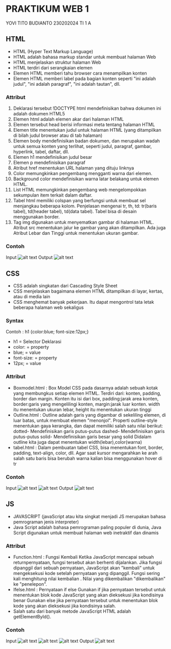 # PRAKTIKUM WEB 1
YOVI TITO BUDIANTO
230202024
TI 1 A
## HTML
- HTML (Hyper Text Markup Language)
- HTML adalah bahasa markup standar untuk membuat halaman Web
- HTML menjelaskan struktur halaman Web
- HTML terdiri dari serangkaian elemen
- Elemen HTML memberi tahu browser cara menampilkan konten
- Elemen HTML memberi label pada bagian konten seperti "ini adalah judul", "ini adalah paragraf", "ini adalah tautan", dll.

### Attribut
1. Deklarasi tersebut !DOCTYPE html mendefinisikan bahwa dokumen ini adalah dokumen HTML5
2. Elemen html adalah elemen akar dari halaman HTML
3. Elemen tersebut head berisi informasi meta tentang halaman HTML
4. Elemen title menentukan judul untuk halaman HTML (yang ditampilkan di bilah judul browser atau di tab halaman)
5. Elemen body mendefinisikan badan dokumen, dan merupakan wadah untuk semua konten yang terlihat, seperti judul, paragraf, gambar, hyperlink, tabel, daftar, dll.
6. Elemen h1 mendefinisikan judul besar
7. Elemen p mendefinisikan paragraf
8. Atribut href menentukan URL halaman yang dituju linknya
9. Color memungkinkan pengembang mengganti warna dari elemen.
10. Background color mendefinisikan warna latar belakang untuk elemen HTML.
11. List HTML memungkinkan pengembang web mengelompokkan sekumpulan item terkait dalam daftar.
12. Tabel html memiliki colspan yang berfungsi untuk membuat sel menjangkau beberapa kolom. Penjelasan mengenai tr, th, td: tr(baris tabel), td(header tabel), td(data tabel). Tabel bisa di desain menggunakan border.
13. Tag img digunakan untuk menyematkan gambar di halaman HTML. Atribut src menentukan jalur ke gambar yang akan ditampilkan. Ada juga Atribut Lebar dan Tinggi untuk menentukan ukuran gambar.


### Contoh
Input
![alt text](foto/inputhtml.png)
Output
![alt text](foto/outputhtml.png)

## CSS
- CSS adalah singkatan dari Cascading Style Sheet
- CSS menjelaskan bagaimana elemen HTML ditampilkan di layar, kertas, atau di media lain
- CSS menghemat banyak pekerjaan. Itu dapat mengontrol tata letak beberapa halaman web sekaligus

### Syntax 
Contoh : 
h1 {color:blue; font-size:12px;}
- h1 = Selector Deklarasi
- color: = property
- blue; = value
- font-size: = property
- 12px; = value

### Attribut
- Boxmodel.html : Box Model CSS pada dasarnya adalah sebuah kotak yang membungkus setiap elemen HTML. Terdiri dari: konten, padding, border dan margin. Konten itu isi dari box, padding:jarak area konten, border:garis yang mengelilingi konten, margin:jarak luar konten. width itu menentukan ukuran lebar, height itu menentukan ukuran tinggi
- Outline.html : Outline adalah garis yang digambar di sekeliling elemen, di luar batas, untuk membuat elemen "menonjol". Properti outline-style menentukan gaya kerangka, dan dapat memiliki salah satu nilai berikut: dotted- Mendefinisikan garis putus-putus dashed- Mendefinisikan garis putus-putus solid- Mendefinisikan garis besar yang solid Didalam outline kita juga dapat menentukan width(lebar),color(warna)
- tabel.html : Dalam pembuatan tabel CSS, bisa menentukan font, border, padding, text-align, color, dll. Agar saat kursor mengarahkan ke arah salah satu baris bisa berubah warna kalian bisa menggunakan hover di tr

### Contoh
Input
![alt text](foto/inputcss1.png)
![alt text](foto/inputcss2.png)
Output
![alt text](foto/outputcss.png)

## JS
- JAVASCRIPT (javaScript atau kita singkat menjadi JS merupakan bahasa pemrograman jenis interpreter)
- Java Script adalah bahasa pemrograman paling populer di dunia, Java Script digunakan untuk membuat halaman web inetraktif dan dinamis

### Attribut
- Function.html : Fungsi Kembali Ketika JavaScript mencapai sebuah returnpernyataan, fungsi tersebut akan berhenti dijalankan. Jika fungsi dipanggil dari sebuah pernyataan, JavaScript akan "kembali" untuk mengeksekusi kode setelah pernyataan yang dipanggil. Fungsi sering kali menghitung nilai kembalian . Nilai yang dikembalikan "dikembalikan" ke "penelepon".
- Ifelse.html : Pernyataan if else Gunakan if jika pernyataan tersebut untuk menentukan blok kode JavaScript yang akan dieksekusi jika kondisinya benar Gunakan else jika pernyataan tersebut untuk menentukan blok kode yang akan dieksekusi jika kondisinya salah.
- Salah satu dari banyak metode JavaScript HTML adalah getElementById().

### Contoh
Input
![alt text](foto/inputjs1.png)
![alt text](foto/inputjs2.png)
![alt text](foto/inputjs3.png)
Output
![alt text](foto/outputjs.png)
